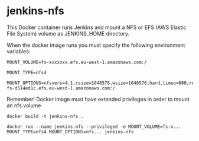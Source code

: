 # jenkins-nfs

This Docker container runs Jenkins and mount a NFS or EFS (AWS Elastic File System) volume as JENKINS_HOME directory.

When the docker image runs you must specify the following environment variables:

    MOUNT_VOLUME=fs-xxxxxxx.efs.eu-west-1.amazonaws.com:/

    MOUNT_TYPE=nfs4

    MOUNT_OPTIONS=nfsvers=4.1,rsize=1048576,wsize=1048576,hard,timeo=600,retrans=2 fs-d514ed1c.efs.eu-west-1.amazonaws.com:/

Remember! Docker image must have extended privileges in order to mount an nfs volume

    docker build -t jenkins-nfs .

    docker run --name jenkins-nfs --privileged -e MOUNT_VOLUME=fs-x... MOUNT_TYPE=nfs4 MOUNT_OPTIONS=nfs... jenkins-nfs


